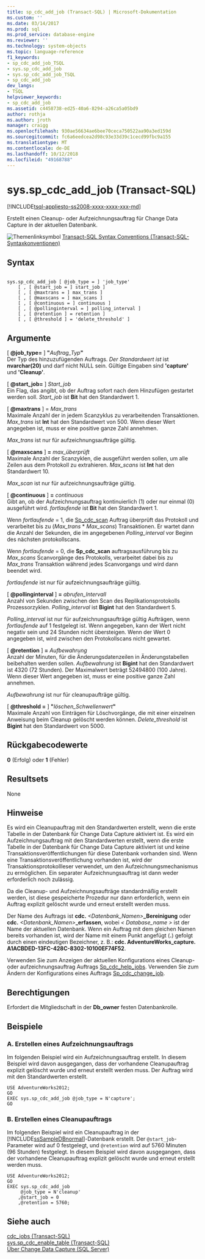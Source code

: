 ```yaml
---
title: sp_cdc_add_job (Transact-SQL) | Microsoft-Dokumentation
ms.custom: ''
ms.date: 03/14/2017
ms.prod: sql
ms.prod_service: database-engine
ms.reviewer: ''
ms.technology: system-objects
ms.topic: language-reference
f1_keywords:
- sp_cdc_add_job_TSQL
- sys.sp_cdc_add_job
- sys.sp_cdc_add_job_TSQL
- sp_cdc_add_job
dev_langs:
- TSQL
helpviewer_keywords:
- sp_cdc_add_job
ms.assetid: c4458738-ed25-40a6-8294-a26ca5a05bd9
author: rothja
ms.author: jroth
manager: craigg
ms.openlocfilehash: 930ae56634ae6bee70ceca750522aa90a3ed159d
ms.sourcegitcommit: fc6a6eedcea2d98c93e33d39c1cecd99fbc9a155
ms.translationtype: MT
ms.contentlocale: de-DE
ms.lasthandoff: 10/12/2018
ms.locfileid: "49168788"
---
```

# <a name="sysspcdcaddjob-transact-sql"></a>sys.sp_cdc_add_job (Transact-SQL)
[!INCLUDE[tsql-appliesto-ss2008-xxxx-xxxx-xxx-md](../../includes/tsql-appliesto-ss2008-xxxx-xxxx-xxx-md.md)]

  Erstellt einen Cleanup- oder Aufzeichnungsauftrag für Change Data Capture in der aktuellen Datenbank.  
  
 ![Themenlinksymbol](../../database-engine/configure-windows/media/topic-link.gif "Topic link icon") [Transact-SQL Syntax Conventions (Transact-SQL-Syntaxkonventionen)](../../t-sql/language-elements/transact-sql-syntax-conventions-transact-sql.md)  
  
## <a name="syntax"></a>Syntax  
  
```  
  
sys.sp_cdc_add_job [ @job_type = ] 'job_type'  
    [ , [ @start_job = ] start_job ]   
    [ , [ @maxtrans = ] max_trans ]   
    [ , [ @maxscans = ] max_scans ]   
    [ , [ @continuous = ] continuous ]   
    [ , [ @pollinginterval = ] polling_interval ]   
    [ , [ @retention ] = retention ]   
    [ , [ @threshold ] = 'delete_threshold' ]  
```  
  
## <a name="arguments"></a>Argumente  
 [  **@job_type=** ] **"**_Auftrag\_Typ_**"**  
 Der Typ des hinzuzufügenden Auftrags. *Der Standardwert ist* ist **nvarchar(20)** und darf nicht NULL sein. Gültige Eingaben sind **'capture'** und **'Cleanup'**.  
  
 [  **@start_job=** ] *Start_job*  
 Ein Flag, das angibt, ob der Auftrag sofort nach dem Hinzufügen gestartet werden soll. *Start_job* ist **Bit** hat den Standardwert 1.  
  
 [ **@maxtrans** ] = *Max_trans*  
 Maximale Anzahl der in jedem Scanzyklus zu verarbeitenden Transaktionen. *Max_trans* ist **Int** hat den Standardwert von 500. Wenn dieser Wert angegeben ist, muss er eine positive ganze Zahl annehmen.  
  
 *Max_trans* ist nur für aufzeichnungsaufträge gültig.  
  
 [ **@maxscans** ] **=** _max\_überprüft_  
 Maximale Anzahl der Scanzyklen, die ausgeführt werden sollen, um alle Zeilen aus dem Protokoll zu extrahieren. *Max_scans* ist **Int** hat den Standardwert 10.  
  
 *Max_scan* ist nur für aufzeichnungsaufträge gültig.  
  
 [ **@continuous** ] **=** _continuous_  
 Gibt an, ob der Aufzeichnungsauftrag kontinuierlich (1) oder nur einmal (0) ausgeführt wird. *fortlaufende* ist **Bit** hat den Standardwert 1.  
  
 Wenn *fortlaufende* = 1, die [Sp_cdc_scan](../../relational-databases/system-stored-procedures/sys-sp-cdc-scan-transact-sql.md) Auftrag überprüft das Protokoll und verarbeitet bis zu (*Max_trans* \* *Max_scans*) Transaktionen. Er wartet dann die Anzahl der Sekunden, die im angegebenen *Polling_interval* vor Beginn des nächsten protokollscans.  
  
 Wenn *fortlaufende* = 0, die **Sp_cdc_scan** auftragsausführung bis zu *Max_scans* Scanvorgänge des Protokolls, verarbeitet dabei bis zu *Max_trans* Transaktion während jedes Scanvorgangs und wird dann beendet wird.  
  
 *fortlaufende* ist nur für aufzeichnungsaufträge gültig.  
  
 [ **@pollinginterval** ] **=** _abrufen\_Intervall_  
 Anzahl von Sekunden zwischen den Scan des Replikationsprotokolls Prozessorzyklen. *Polling_interval* ist **Bigint** hat den Standardwert 5.  
  
 *Polling_interval* ist nur für aufzeichnungsaufträge gültig Aufträgen, wenn *fortlaufende* auf 1 festgelegt ist. Wenn angegeben, kann der Wert nicht negativ sein und 24 Stunden nicht übersteigen. Wenn der Wert 0 angegeben ist, wird zwischen den Protokollscans nicht gewartet.  
  
 [ **@retention** ] **=** _Aufbewahrung_  
 Anzahl der Minuten, für die Änderungsdatenzeilen in Änderungstabellen beibehalten werden sollen. *Aufbewahrung* ist **Bigint** hat den Standardwert ist 4320 (72 Stunden). Der Maximalwert beträgt 52494800 (100 Jahre). Wenn dieser Wert angegeben ist, muss er eine positive ganze Zahl annehmen.  
  
 *Aufbewahrung* ist nur für cleanupaufträge gültig.  
  
 [  **@threshold =** ] **"**_löschen\_Schwellenwert_**"**  
 Maximale Anzahl von Einträgen für Löschvorgänge, die mit einer einzelnen Anweisung beim Cleanup gelöscht werden können. *Delete_threshold* ist **Bigint** hat den Standardwert von 5000.  
  
## <a name="return-code-values"></a>Rückgabecodewerte  
 **0** (Erfolg) oder **1** (Fehler)  
  
## <a name="result-sets"></a>Resultsets  
 None  
  
## <a name="remarks"></a>Hinweise  
 Es wird ein Cleanupauftrag mit den Standardwerten erstellt, wenn die erste Tabelle in der Datenbank für Change Data Capture aktiviert ist. Es wird ein Aufzeichnungsauftrag mit den Standardwerten erstellt, wenn die erste Tabelle in der Datenbank für Change Data Capture aktiviert ist und keine Transaktionsveröffentlichungen für diese Datenbank vorhanden sind. Wenn eine Transaktionsveröffentlichung vorhanden ist, wird der Transaktionsprotokollleser verwendet, um den Aufzeichnungsmechanismus zu ermöglichen. Ein separater Aufzeichnungsauftrag ist dann weder erforderlich noch zulässig.  
  
 Da die Cleanup- und Aufzeichnungsaufträge standardmäßig erstellt werden, ist diese gespeicherte Prozedur nur dann erforderlich, wenn ein Auftrag explizit gelöscht wurde und erneut erstellt werden muss.  
  
 Der Name des Auftrags ist **cdc.**  _\<Datenbank\_Namen\>_**\_Bereinigung** oder **cdc.**  _\<Datenbank\_Namen\>_**\_erfassen**, wobei *< Database_name >* ist der Name der aktuellen Datenbank. Wenn ein Auftrag mit dem gleichen Namen bereits vorhanden ist, wird der Name mit einem Punkt angefügt (**.**) gefolgt durch einen eindeutigen Bezeichner, z. B.: **cdc. AdventureWorks_capture. A1ACBDED-13FC-428C-8302-10100EF74F52**.  
  
 Verwenden Sie zum Anzeigen der aktuellen Konfigurations eines Cleanup- oder aufzeichnungsauftrag Auftrags [Sp_cdc_help_jobs](../../relational-databases/system-stored-procedures/sys-sp-cdc-help-jobs-transact-sql.md). Verwenden Sie zum Ändern der Konfigurations eines Auftrags [Sp_cdc_change_job](../../relational-databases/system-stored-procedures/sys-sp-cdc-change-job-transact-sql.md).  
  
## <a name="permissions"></a>Berechtigungen  
 Erfordert die Mitgliedschaft in der **Db_owner** festen Datenbankrolle.  
  
## <a name="examples"></a>Beispiele  
  
### <a name="a-creating-a-capture-job"></a>A. Erstellen eines Aufzeichnungsauftrags  
 Im folgenden Beispiel wird ein Aufzeichnungsauftrag erstellt. In diesem Beispiel wird davon ausgegangen, dass der vorhandene Cleanupauftrag explizit gelöscht wurde und erneut erstellt werden muss. Der Auftrag wird mit den Standardwerten erstellt.  
  
```  
USE AdventureWorks2012;  
GO  
EXEC sys.sp_cdc_add_job @job_type = N'capture';  
GO  
```  
  
### <a name="b-creating-a-cleanup-job"></a>B. Erstellen eines Cleanupauftrags  
 Im folgenden Beispiel wird ein Cleanupauftrag in der [!INCLUDE[ssSampleDBnormal](../../includes/sssampledbnormal-md.md)]-Datenbank erstellt. Der `@start_job`-Parameter wird auf 0 festgelegt, und `@retention` wird auf 5760 Minuten (96 Stunden) festgelegt. In diesem Beispiel wird davon ausgegangen, dass der vorhandene Cleanupauftrag explizit gelöscht wurde und erneut erstellt werden muss.  
  
```  
USE AdventureWorks2012;  
GO  
EXEC sys.sp_cdc_add_job  
     @job_type = N'cleanup'  
    ,@start_job = 0  
    ,@retention = 5760;  
```  
  
## <a name="see-also"></a>Siehe auch  
 [cdc_jobs &#40;Transact-SQL&#41;](../../relational-databases/system-tables/dbo-cdc-jobs-transact-sql.md)   
 [sys.sp_cdc_enable_table &#40;Transact-SQL&#41;](../../relational-databases/system-stored-procedures/sys-sp-cdc-enable-table-transact-sql.md)   
 [Über Change Data Capture &#40;SQL Server&#41;](../../relational-databases/track-changes/about-change-data-capture-sql-server.md)  
  
  
